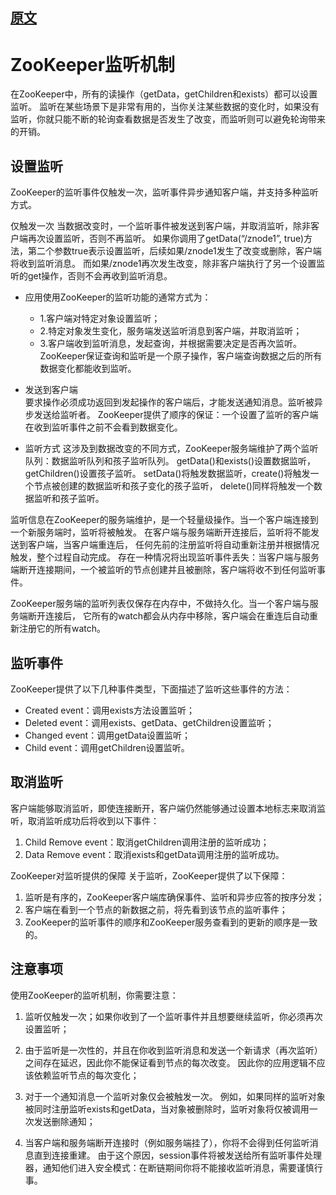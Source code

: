 ## [原文](https://blog.csdn.net/tomato__/article/details/78563001)

# ZooKeeper监听机制

在ZooKeeper中，所有的读操作（getData，getChildren和exists）都可以设置监听。
监听在某些场景下是非常有用的，当你关注某些数据的变化时，如果没有监听，你就只能不断的轮询查看数据是否发生了改变，而监听则可以避免轮询带来的开销。

## 设置监听
ZooKeeper的监听事件仅触发一次，监听事件异步通知客户端，并支持多种监听方式。

仅触发一次 
当数据改变时，一个监听事件被发送到客户端，并取消监听，除非客户端再次设置监听，否则不再监听。 
如果你调用了getData(“/znode1”, true)方法，第二个参数true表示设置监听，后续如果/znode1发生了改变或删除，客户端将收到监听消息。
而如果/znode1再次发生改变，除非客户端执行了另一个设置监听的get操作，否则不会再收到监听消息。
 
- 应用使用ZooKeeper的监听功能的通常方式为： 
  - 1.客户端对特定对象设置监听； 
  - 2.特定对象发生变化，服务端发送监听消息到客户端，并取消监听； 
  - 3.客户端收到监听消息，发起查询，并根据需要决定是否再次监听。 
  ZooKeeper保证查询和监听是一个原子操作，客户端查询数据之后的所有数据变化都能收到监听。

- 发送到客户端   
要求操作必须成功返回到发起操作的客户端后，才能发送通知消息。监听被异步发送给监听者。
ZooKeeper提供了顺序的保证：一个设置了监听的客户端在收到监听事件之前不会看到数据变化。

- 监听方式 
这涉及到数据改变的不同方式，ZooKeeper服务端维护了两个监听队列：数据监听队列和孩子监听队列。
getData()和exists()设置数据监听，getChildren()设置孩子监听。
setData()将触发数据监听，create()将触发一个节点被创建的数据监听和孩子变化的孩子监听，
delete()同样将触发一个数据监听和孩子监听。

监听信息在ZooKeeper的服务端维护，是一个轻量级操作。当一个客户端连接到一个新服务端时，监听将被触发。
在客户端与服务端断开连接后，监听将不能发送到客户端，当客户端重连后，
任何先前的注册监听将自动重新注册并根据情况触发，整个过程自动完成。 
存在一种情况将出现监听事件丢失：当客户端与服务端断开连接期间，一个被监听的节点创建并且被删除，客户端将收不到任何监听事件。 

ZooKeeper服务端的监听列表仅保存在内存中，不做持久化。当一个客户端与服务端断开连接后，
它所有的watch都会从内存中移除，客户端会在重连后自动重新注册它的所有watch。

## 监听事件
ZooKeeper提供了以下几种事件类型，下面描述了监听这些事件的方法：

- Created event：调用exists方法设置监听；
- Deleted event：调用exists、getData、getChildren设置监听；
- Changed event：调用getData设置监听；
- Child event：调用getChildren设置监听。

## 取消监听
客户端能够取消监听，即使连接断开，客户端仍然能够通过设置本地标志来取消监听，取消监听成功后将收到以下事件： 
1. Child Remove event：取消getChildren调用注册的监听成功； 
2. Data Remove event：取消exists和getData调用注册的监听成功。

ZooKeeper对监听提供的保障
关于监听，ZooKeeper提供了以下保障： 
1. 监听是有序的，ZooKeeper客户端库确保事件、监听和异步应答的按序分发； 
1. 客户端在看到一个节点的新数据之前，将先看到该节点的监听事件； 
2. ZooKeeper的监听事件的顺序和ZooKeeper服务查看到的更新的顺序是一致的。

## 注意事项
使用ZooKeeper的监听机制，你需要注意： 

1. 监听仅触发一次；如果你收到了一个监听事件并且想要继续监听，你必须再次设置监听； 

2. 由于监听是一次性的，并且在你收到监听消息和发送一个新请求（再次监听）之间存在延迟，因此你不能保证看到节点的每次改变。
因此你的应用逻辑不应该依赖监听节点的每次变化； 

3. 对于一个通知消息一个监听对象仅会被触发一次。
例如，如果同样的监听对象被同时注册监听exists和getData，当对象被删除时，监听对象将仅被调用一次发送删除通知； 

4. 当客户端和服务端断开连接时（例如服务端挂了），你将不会得到任何监听消息直到连接重建。
由于这个原因，session事件将被发送给所有监听事件处理器，通知他们进入安全模式：在断链期间你将不能接收监听消息，需要谨慎行事。
 